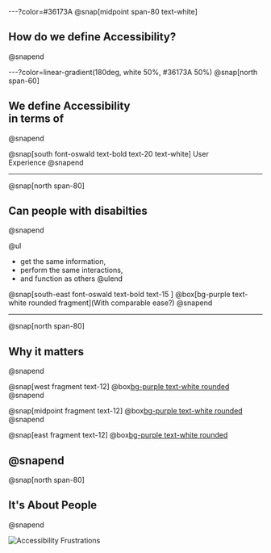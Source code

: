 ---?color=#36173A
@snap[midpoint span-80 text-white]
## How do we define Accessibility?
@snapend

---?color=linear-gradient(180deg, white 50%, #36173A 50%)
@snap[north span-60]
## We define Accessibility<br>in terms of
@snapend

@snap[south font-oswald text-bold text-20 text-white]
User<br>Experience
@snapend

---
@snap[north span-80]
## Can people with disabilties
@snapend


@ul
- get the same information,
- perform the same interactions,
- and function as others
@ulend


@snap[south-east font-oswald text-bold text-15 ]
@box[bg-purple text-white rounded fragment](With comparable ease?)
@snapend

---
@snap[north span-80]
## Why it matters
@snapend


@snap[west fragment text-12]
@box[bg-purple text-white rounded](Employment)
@snapend

@snap[midpoint fragment text-12]
@box[bg-purple text-white rounded](Equality)
@snapend

@snap[east fragment text-12]
@box[bg-purple text-white rounded](Independence)

@snapend
---
@snap[north span-80]
## It's About People
@snapend

![Accessibility Frustrations](https://player.vimeo.com/video/411158288)

